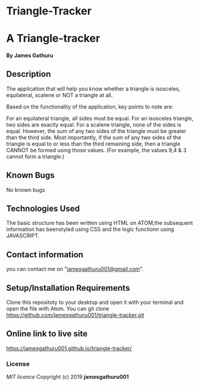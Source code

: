 # Triangle-Tracker
# A Triangle-tracker
#### By **James Gathuru**
## Description
The application that will help you know whether a triangle is isosceles, equilateral, scalene or NOT a triangle at all.

Based on the functionality of the application, key points to note are:

For an equilateral triangle, all sides must be equal.
For an isosceles triangle, two sides are exactly equal.
For a scalene triangle, none of the sides is equal. However, the sum of any two sides of the triangle must be greater than the third side.
Most importantly, if the sum of any two sides of the triangle is equal to or less than the third remaining side, then a triangle CANNOT be formed using those values. (For example, the values 9,4 & 3 cannot form a triangle.)
## Known Bugs
No known bugs
## Technologies Used
The basic structure has been written using HTML on ATOM,the subsequent information has beenstyled using CSS and the logic functionn using JAVASCRIPT.
## Contact information
you can contact me on "jamesgathuru001@gmail.com".
## Setup/Installation Requirements
Clone this repositoty to your desktop and open it with your terminal and open the file with Atom. You can git clone  https://github.com/jamesgathuru001/triangle-tracker.git
## Online link to live site
https://jamesgathuru001.github.io/triangle-tracker/
### License
*MIT licence*
Copyright (c) 2019 **jamesgathuru001**
  
